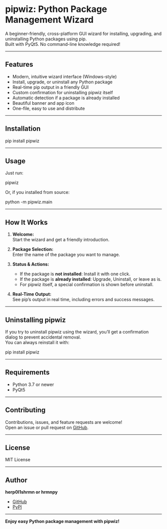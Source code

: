 # pipwiz: Python Package Management Wizard

A beginner-friendly, cross-platform GUI wizard for installing, upgrading, and uninstalling Python packages using pip.  
Built with PyQt5. No command-line knowledge required!

---

## Features

- Modern, intuitive wizard interface (Windows-style)
- Install, upgrade, or uninstall any Python package
- Real-time pip output in a friendly GUI
- Custom confirmation for uninstalling pipwiz itself
- Automatic detection if a package is already installed
- Beautiful banner and app icon
- One-file, easy to use and distribute

---

## Installation

pip install pipwiz

---

## Usage

Just run:

pipwiz

Or, if you installed from source:

python -m pipwiz.main

---

## How It Works

1. **Welcome:**  
   Start the wizard and get a friendly introduction.

2. **Package Selection:**  
   Enter the name of the package you want to manage.

3. **Status & Actions:**  
   - If the package is **not installed**: Install it with one click.
   - If the package is **already installed**: Upgrade, Uninstall, or leave as is.
   - For pipwiz itself, a special confirmation is shown before uninstall.

4. **Real-Time Output:**  
   See pip’s output in real time, including errors and success messages.

---

## Uninstalling pipwiz

If you try to uninstall pipwiz using the wizard, you’ll get a confirmation dialog to prevent accidental removal.  
You can always reinstall it with:

pip install pipwiz

---

## Requirements

- Python 3.7 or newer
- PyQt5

---

## Contributing

Contributions, issues, and feature requests are welcome!  
Open an issue or pull request on [GitHub](https://github.com/herp0l1shrmn/pipwiz).

---

## License

MIT License

---

## Author

**herp0l1shrmn or hrmnpy**  
- [GitHub](https://github.com/herp0l1shrmn)
- [PyPI](https://pypi.org/user/hrmnpy/)

---

**Enjoy easy Python package management with pipwiz!**
